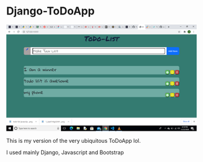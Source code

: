 # Django-ToDoApp



![Design preview for the ToDoApp](./ToDoApp/projectApp/static/todoApp.png)

This is my version of the very ubiquitous ToDoApp lol.

I used mainly Django, Javascript and Bootstrap
